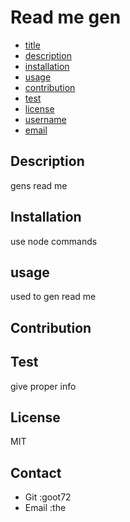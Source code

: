 # Read me gen
* [title](#title)
* [description](#description)
* [installation](#installation)
* [usage](#usage)
* [contribution](#contribution)
* [test](#test)
* [license](#license)
* [username](#username)
* [email](#email)



## Description
gens read me

## Installation
use node commands

## usage
used to gen read me

## Contribution


## Test
give proper info

## License
MIT

## Contact
* Git :goot72
* Email :the